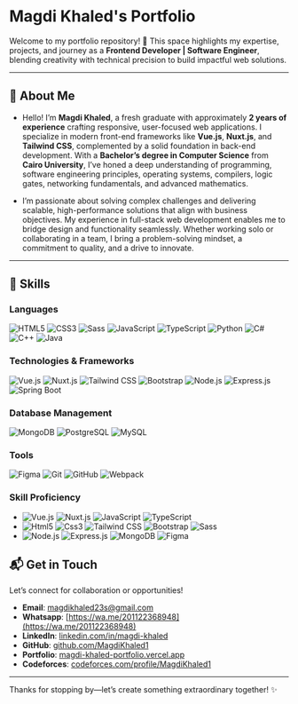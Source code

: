 # Magdi Khaled's Portfolio

Welcome to my portfolio repository! 🚀 This space highlights my expertise, projects, and journey as a **Frontend Developer | Software Engineer**, blending creativity with technical precision to build impactful web solutions.

---

## 📌 About Me

- Hello! I’m **Magdi Khaled**, a fresh graduate with approximately **2 years of experience** crafting responsive, user-focused web applications. I specialize in modern front-end frameworks like **Vue.js**, **Nuxt.js**, and **Tailwind CSS**, complemented by a solid foundation in back-end development. With a **Bachelor’s degree in Computer Science** from **Cairo University**, I’ve honed a deep understanding of programming, software engineering principles, operating systems, compilers, logic gates, networking fundamentals, and advanced mathematics.

- I’m passionate about solving complex challenges and delivering scalable, high-performance solutions that align with business objectives. My experience in full-stack web development enables me to bridge design and functionality seamlessly. Whether working solo or collaborating in a team, I bring a problem-solving mindset, a commitment to quality, and a drive to innovate.

---

## 🎯 Skills

### Languages

<p>
  <img src="https://img.shields.io/badge/HTML5-%23E34F26.svg?style=for-the-badge&logo=html5&logoColor=white" alt="HTML5"/>
  <img src="https://img.shields.io/badge/CSS3-%231572B6.svg?style=for-the-badge&logo=css3&logoColor=white" alt="CSS3"/>
  <img src="https://img.shields.io/badge/Sass-%23CC6699.svg?style=for-the-badge&logo=sass&logoColor=white" alt="Sass"/>
  <img src="https://img.shields.io/badge/JavaScript-%23F7DF1E.svg?style=for-the-badge&logo=javascript&logoColor=black" alt="JavaScript"/>
  <img src="https://img.shields.io/badge/TypeScript-%23007ACC.svg?style=for-the-badge&logo=typescript&logoColor=white" alt="TypeScript"/>
  <img src="https://img.shields.io/badge/Python-%2314354C.svg?style=for-the-badge&logo=python&logoColor=white" alt="Python"/>
  <img src="https://img.shields.io/badge/C%23-%23239120.svg?style=for-the-badge&logo=c-sharp&logoColor=white" alt="C#"/>
  <img src="https://img.shields.io/badge/C++-%2300599C.svg?style=for-the-badge&logo=c%2B%2B&logoColor=white" alt="C++"/>
  <img src="https://img.shields.io/badge/Java-%23ED8B00.svg?style=for-the-badge&logo=java&logoColor=white" alt="Java"/>
</p>

### Technologies & Frameworks

<p>
  <img src="https://img.shields.io/badge/Vue.js-%234FC08D.svg?style=for-the-badge&logo=vue.js&logoColor=white" alt="Vue.js"/>
  <img src="https://img.shields.io/badge/Nuxt.js-%2300C58E.svg?style=for-the-badge&logo=nuxt.js&logoColor=white" alt="Nuxt.js"/>
  <img src="https://img.shields.io/badge/Tailwind_CSS-%2338B2AC.svg?style=for-the-badge&logo=tailwind-css&logoColor=white" alt="Tailwind CSS"/>
  <img src="https://img.shields.io/badge/Bootstrap-%23563D7C.svg?style=for-the-badge&logo=bootstrap&logoColor=white" alt="Bootstrap"/>
  <img src="https://img.shields.io/badge/Node.js-%23339933.svg?style=for-the-badge&logo=node.js&logoColor=white" alt="Node.js"/>
  <img src="https://img.shields.io/badge/Express.js-%23404d59.svg?style=for-the-badge&logo=express&logoColor=white" alt="Express.js"/>
  <img src="https://img.shields.io/badge/Spring_Boot-%236DB33F.svg?style=for-the-badge&logo=spring&logoColor=white" alt="Spring Boot"/>
</p>

### Database Management

<p>
  <img src="https://img.shields.io/badge/MongoDB-%2347A248.svg?style=for-the-badge&logo=mongodb&logoColor=white" alt="MongoDB"/>
  <img src="https://img.shields.io/badge/PostgreSQL-%23336791.svg?style=for-the-badge&logo=postgresql&logoColor=white" alt="PostgreSQL"/>
  <img src="https://img.shields.io/badge/MySQL-%2300f.svg?style=for-the-badge&logo=mysql&logoColor=white" alt="MySQL"/>
</p>

### Tools

<p>
  <img src="https://img.shields.io/badge/Figma-%23F24E1E.svg?style=for-the-badge&logo=figma&logoColor=white" alt="Figma"/>
  <img src="https://img.shields.io/badge/Git-%23F05033.svg?style=for-the-badge&logo=git&logoColor=white" alt="Git"/>
  <img src="https://img.shields.io/badge/GitHub-%23181717.svg?style=for-the-badge&logo=github&logoColor=white" alt="GitHub"/>
  <img src="https://img.shields.io/badge/Webpack-%238DD6F9.svg?style=for-the-badge&logo=webpack&logoColor=black" alt="Webpack"/>
</p>

### Skill Proficiency

- ![Vue.js](https://img.shields.io/badge/Vue.js-97%25-brightgreen?style=flat)
  ![Nuxt.js](https://img.shields.io/badge/Nuxt.js-94%25-brightgreen?style=flat)
  ![JavaScript](https://img.shields.io/badge/JavaScript-96%25-brightgreen?style=flat)
  ![TypeScript](https://img.shields.io/badge/TypeScript-94%25-brightgreen?style=flat)
- ![Html5](https://img.shields.io/badge/Html5-98%25-blue?style=flat)
  ![Css3](https://img.shields.io/badge/CSS-98%25-blue?style=flat)
  ![Tailwind CSS](https://img.shields.io/badge/Tailwind_CSS-97%25-blue?style=flat)
  ![Bootstrap](https://img.shields.io/badge/Bootstrap-95%25-blue?style=flat)
  ![Sass](https://img.shields.io/badge/Sass-94%25-blue?style=flat)
- ![Node.js](https://img.shields.io/badge/Node.js-95%25-green?style=flat)
  ![Express.js](https://img.shields.io/badge/Express.js-92%25-green?style=flat)
  ![MongoDB](https://img.shields.io/badge/MongoDB-92%25-brightgreen?style=flat)
  ![Figma](https://img.shields.io/badge/Figma-91%25-brightgreen?style=flat)

## 📬 Get in Touch

Let’s connect for collaboration or opportunities!

- **Email**: [magdikhaled23s@gmail.com](mailto:magdikhaled23s@gmail.com)
- **Whatsapp**: [https://wa.me/201122368948](https://wa.me/201122368948)
- **LinkedIn**: [linkedin.com/in/magdi-khaled](https://www.linkedin.com/in/magdi-khaled-2b1b61206/)
- **GitHub**: [github.com/MagdiKhaled1](https://github.com/Magdi-khaled)
- **Portfolio**: [magdi-khaled-portfolio.vercel.app](https://magdi-khaled-portfolio.vercel.app)
- **Codeforces**: [codeforces.com/profile/MagdiKhaled1](https://codeforces.com/profile/MagdiKhaled1)

---

Thanks for stopping by—let’s create something extraordinary together! ✨
